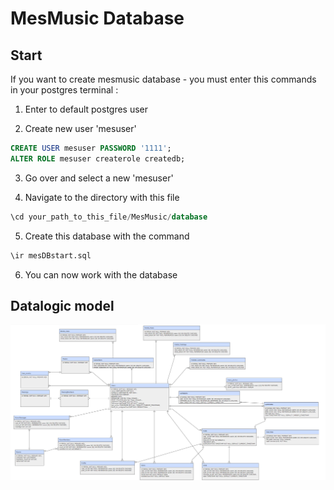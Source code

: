 # MesMusic Database

## Start

If you want to create mesmusic database - you must enter this commands in your postgres terminal :

 1. Enter to default postgres user

 2. Create new user 'mesuser'

 ```sql
CREATE USER mesuser PASSWORD '1111';
ALTER ROLE mesuser createrole createdb;
 ```

 3. Go over and select a new 'mesuser'

 4. Navigate to the directory with this file

 ```sql
\cd your_path_to_this_file/MesMusic/database
 ```

 5. Create this database with the command

 ```sql
\ir mesDBstart.sql
 ```

 6. You can now work with the database

## Datalogic model

![datalogic model](https://github.com/BohdanShmalko/MesMusic/blob/startMobileB/database/newDatabase.png?raw=true)
